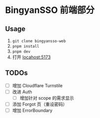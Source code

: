 # BingyanSSO 前端部分

## Usage

1. `git clone bingyansso-web`
2. `pnpm install`
3. `pnpm dev`
4. 打开 [locahost:5173](http://localhost:5173/)

## TODOs

<!-- 阿兹海默大学生能记住需求吗？ -->

- [ ] 增加 Cloudflare Turnstile
- [ ] 改进 Auth
  - [ ] 增加针对 scope 的需求显示
- [ ] 添加 Forgot 页（重设密码）
- [ ] 增加 ErrorBoundary